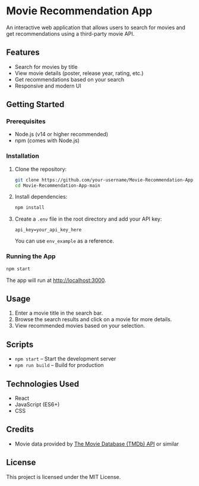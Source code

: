 
# Movie Recommendation App

An interactive web application that allows users to search for movies and get recommendations using a third-party movie API.

## Features

- Search for movies by title
- View movie details (poster, release year, rating, etc.)
- Get recommendations based on your search
- Responsive and modern UI



## Getting Started

### Prerequisites
- Node.js (v14 or higher recommended)
- npm (comes with Node.js)

### Installation
1. Clone the repository:
	```bash
	git clone https://github.com/your-username/Movie-Recommendation-App.git
	cd Movie-Recommendation-App-main
	```
2. Install dependencies:
	```bash
	npm install
	```
3. Create a `.env` file in the root directory and add your API key:
	```env
	api_key=your_api_key_here
	```
	You can use `env_example` as a reference.

### Running the App
```bash
npm start
```
The app will run at [http://localhost:3000](http://localhost:3000).

## Usage

1. Enter a movie title in the search bar.
2. Browse the search results and click on a movie for more details.
3. View recommended movies based on your selection.

## Scripts

- `npm start` – Start the development server
- `npm run build` – Build for production

## Technologies Used
- React
- JavaScript (ES6+)
- CSS

## Credits

- Movie data provided by [The Movie Database (TMDb) API](https://www.themoviedb.org/documentation/api) or similar

## License

This project is licensed under the MIT License.

